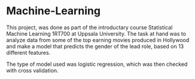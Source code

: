 # Machine-Learning

This project, was done as part of the introductary course Statistical Machine Learning 1RT700 at Uppsala University.
The task at hand was to analyze data from some of the top earning movies produced in Hollywood and make a model that predicts the gender
of the lead role, based on 13 different features. 

The type of model used was logistic regression, which was then checked with cross validation. 
